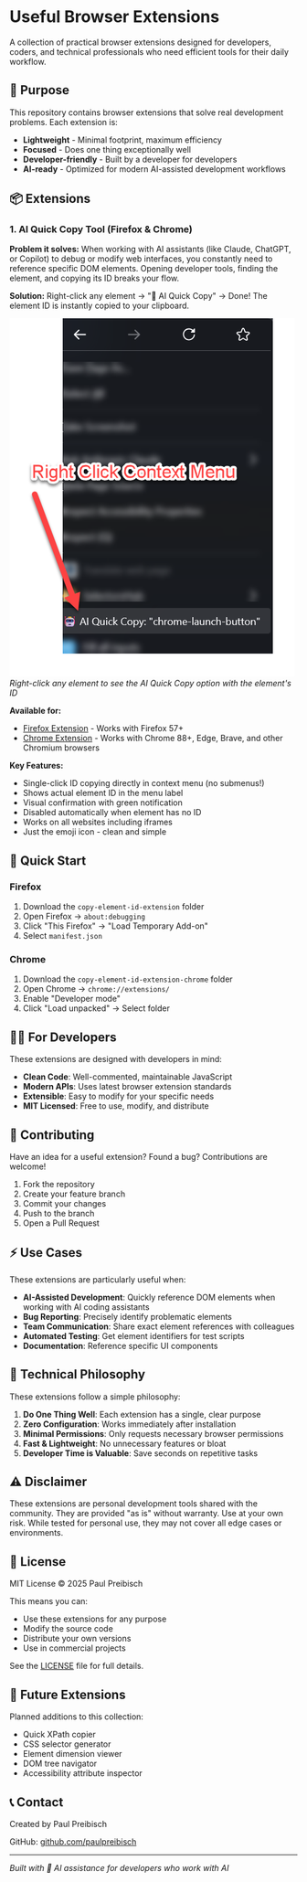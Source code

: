 # Useful Browser Extensions

A collection of practical browser extensions designed for developers, coders, and technical professionals who need efficient tools for their daily workflow.

## 🎯 Purpose

This repository contains browser extensions that solve real development problems. Each extension is:
- **Lightweight** - Minimal footprint, maximum efficiency
- **Focused** - Does one thing exceptionally well
- **Developer-friendly** - Built by a developer for developers
- **AI-ready** - Optimized for modern AI-assisted development workflows

## 📦 Extensions

### 1. AI Quick Copy Tool (Firefox & Chrome)

**Problem it solves:** When working with AI assistants (like Claude, ChatGPT, or Copilot) to debug or modify web interfaces, you constantly need to reference specific DOM elements. Opening developer tools, finding the element, and copying its ID breaks your flow.

**Solution:** Right-click any element → "🤖 AI Quick Copy" → Done! The element ID is instantly copied to your clipboard.

![Context Menu Demo](./screenshots/context-menu-demo.png)
*Right-click any element to see the AI Quick Copy option with the element's ID*

**Available for:**
- [Firefox Extension](./copy-element-id-extension/) - Works with Firefox 57+
- [Chrome Extension](./copy-element-id-extension-chrome/) - Works with Chrome 88+, Edge, Brave, and other Chromium browsers

**Key Features:**
- Single-click ID copying directly in context menu (no submenus!)
- Shows actual element ID in the menu label
- Visual confirmation with green notification
- Disabled automatically when element has no ID
- Works on all websites including iframes
- Just the emoji icon - clean and simple

## 🚀 Quick Start

### Firefox
1. Download the `copy-element-id-extension` folder
2. Open Firefox → `about:debugging`
3. Click "This Firefox" → "Load Temporary Add-on"
4. Select `manifest.json`

### Chrome
1. Download the `copy-element-id-extension-chrome` folder
2. Open Chrome → `chrome://extensions/`
3. Enable "Developer mode"
4. Click "Load unpacked" → Select folder

## 👨‍💻 For Developers

These extensions are designed with developers in mind:

- **Clean Code**: Well-commented, maintainable JavaScript
- **Modern APIs**: Uses latest browser extension standards
- **Extensible**: Easy to modify for your specific needs
- **MIT Licensed**: Free to use, modify, and distribute

## 🤝 Contributing

Have an idea for a useful extension? Found a bug? Contributions are welcome!

1. Fork the repository
2. Create your feature branch
3. Commit your changes
4. Push to the branch
5. Open a Pull Request

## ⚡ Use Cases

These extensions are particularly useful when:

- **AI-Assisted Development**: Quickly reference DOM elements when working with AI coding assistants
- **Bug Reporting**: Precisely identify problematic elements
- **Team Communication**: Share exact element references with colleagues
- **Automated Testing**: Get element identifiers for test scripts
- **Documentation**: Reference specific UI components

## 📝 Technical Philosophy

These extensions follow a simple philosophy:

1. **Do One Thing Well**: Each extension has a single, clear purpose
2. **Zero Configuration**: Works immediately after installation
3. **Minimal Permissions**: Only requests necessary browser permissions
4. **Fast & Lightweight**: No unnecessary features or bloat
5. **Developer Time is Valuable**: Save seconds on repetitive tasks

## ⚠️ Disclaimer

These extensions are personal development tools shared with the community. They are provided "as is" without warranty. Use at your own risk. While tested for personal use, they may not cover all edge cases or environments.

## 📄 License

MIT License © 2025 Paul Preibisch

This means you can:
- Use these extensions for any purpose
- Modify the source code
- Distribute your own versions
- Use in commercial projects

See the [LICENSE](./LICENSE) file for full details.

## 🔮 Future Extensions

Planned additions to this collection:
- Quick XPath copier
- CSS selector generator
- Element dimension viewer
- DOM tree navigator
- Accessibility attribute inspector

## 📞 Contact

Created by Paul Preibisch

GitHub: [github.com/paulpreibisch](https://github.com/paulpreibisch)

---

*Built with 🤖 AI assistance for developers who work with AI*